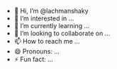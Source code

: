 - 👋 Hi, I’m @lachmanshaky
- 👀 I’m interested in ...
- 🌱 I’m currently learning ...
- 💞️ I’m looking to collaborate on ...
- 📫 How to reach me ...
- 😄 Pronouns: ...
- ⚡ Fun fact: ...

<!---
lachmanshaky/lachmanshaky is a ✨ special ✨ repository because its `README.md` (this file) appears on your GitHub profile.
You can click the Preview link to take a look at your changes.
--->
